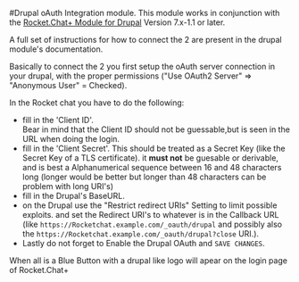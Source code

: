 #Drupal oAuth Integration module.
This module works in conjunction with the [Rocket.Chat+ Module for Drupal](https://www.drupal.org/project/rocket_chat) 
Version 7.x-1.1 or later.

A full set of instructions for how to connect the 2 are present in the drupal module's documentation.

Basically to connect the 2 you first setup the oAuth server connection in your drupal, with the proper permissions 
("Use OAuth2 Server" => "Anonymous User" = Checked).  

In the Rocket chat you have to do the following:
- fill in the 'Client ID'.  
  Bear in mind that the Client ID should not be guessable,but is seen in the URL when doing the login.
- fill in the 'Client Secret'.
  This should be treated as a Secret Key (like the Secret Key of a TLS certificate). it __must not__ be guesable or 
  derivable, and is best a Alphanumerical sequence between 16 and 48 characters long (longer would be better but longer 
  than 48 characters can be problem with long URI's) 
- fill in the  Drupal's BaseURL.
- on the Drupal use the "Restrict redirect URIs" Setting to limit possible exploits. and set the Redirect URI's to 
  whatever is in the Callback URL (like `https://Rocketchat.example.com/_oauth/drupal` and possibly also the 
  `https://Rocketchat.example.com/_oauth/drupal?close` URI.).
- Lastly do not forget to Enable the Drupal OAuth and `SAVE CHANGES`.   
  
When all is a Blue Button with a drupal like logo will apear on the login page of Rocket.Chat+
